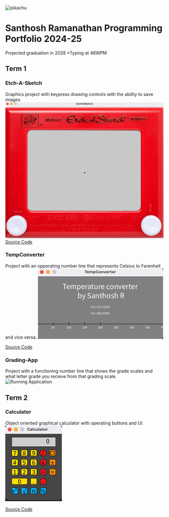 ![pikachu](https://static.vecteezy.com/system/resources/previews/024/804/557/non_2x/pikachu-art-or-illustration-on-pickachu-free-vector.jpg)

# Santhosh Ramanathan Programming Portfolio 2024-25
Projected graduation in 2028
*Typing at 46WPM
## Term 1


### Etch-A-Sketch
Graphics project with keypress drawing controls with the ability to save images
![Running Application](https://github.com/Santhosh8828/programmingportfolio/blob/main/images/etch.png?raw=true)
[Source Code](https://github.com/Santhosh8828/programmingportfolio/blob/main/src/term1/EtchASketch/EtchASketch.pde)

### TempConverter
Project with an opperating number line that represents Celsius to Farenheit and vice versa.
![Running Application](https://github.com/Santhosh8828/programmingportfolio/blob/main/images/temp.png?raw=true)

[Source Code](https://github.com/Santhosh8828/programmingportfolio/blob/main/src/term1/TempConverter/TempConverter.pde)

### Grading-App
Project with a functioning number line that shows the grade scales and what letter grade you recieve from that grading scale.
![Running Application](https://github.com/Santhosh8828/programmingportfolio/blob/main/src/term1/TempConverter/TempConverter.pde)

## Term 2
### Calculator
Object oriented graphical calculator with operating buttons and UI.
![Running Application](https://github.com/Santhosh8828/programmingportfolio/blob/main/images/calc.png?raw=true)

[Source Code](https://github.com/Santhosh8828/programmingportfolio/blob/main/src/term2/Calculator%203/Calculator.pde)
